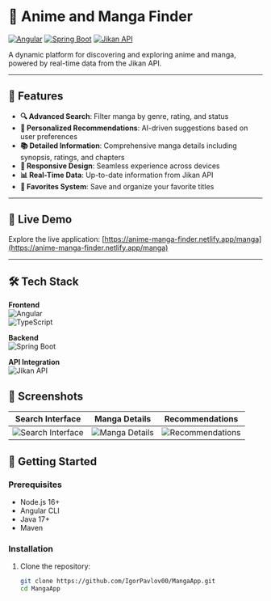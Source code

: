 # 🎌 Anime and Manga Finder  

[![Angular](https://img.shields.io/badge/Angular-DD0031?style=flat&logo=angular&logoColor=white)](https://angular.io/)
[![Spring Boot](https://img.shields.io/badge/Spring_Boot-6DB33F?style=flat&logo=spring&logoColor=white)](https://spring.io/)
[![Jikan API](https://img.shields.io/badge/Jikan_API-000000?style=flat&logo=myanimelist&logoColor=white)](https://jikan.moe/)

A dynamic platform for discovering and exploring anime and manga, powered by real-time data from the Jikan API.

---

## 🌟 Features  
- **🔍 Advanced Search**: Filter manga by genre, rating, and status  
- **🎯 Personalized Recommendations**: AI-driven suggestions based on user preferences  
- **📚 Detailed Information**: Comprehensive manga details including synopsis, ratings, and chapters  
- **📱 Responsive Design**: Seamless experience across devices  
- **📊 Real-Time Data**: Up-to-date information from Jikan API  
- **🌟 Favorites System**: Save and organize your favorite titles  

---

## 🚀 Live Demo  
Explore the live application: [https://anime-manga-finder.netlify.app/manga](https://anime-manga-finder.netlify.app/manga)  

---

## 🛠️ Tech Stack  
**Frontend**  
![Angular](https://img.shields.io/badge/Angular-DD0031?style=flat&logo=angular&logoColor=white)  
![TypeScript](https://img.shields.io/badge/TypeScript-3178C6?style=flat&logo=typescript&logoColor=white)  

**Backend**  
![Spring Boot](https://img.shields.io/badge/Spring_Boot-6DB33F?style=flat&logo=spring&logoColor=white)  

**API Integration**  
![Jikan API](https://img.shields.io/badge/Jikan_API-000000?style=flat&logo=myanimelist&logoColor=white)  

## 📸 Screenshots  

| Search Interface      | Manga Details          | Recommendations        |
|-----------------------|------------------------|-------------------------|
| ![Search Interface](https://github.com/user-attachments/assets/6b0f6bf0-17ab-4ca7-a562-69a80c6c186f) | ![Manga Details](https://github.com/IgorPavlov00/MangaApp/assets/103071674/9346af4d-4922-46c5-a2a1-67d9d44c03c7) | ![Recommendations](https://github.com/IgorPavlov00/MangaApp/assets/103071674/e68ac732-98a8-4088-89e4-d16529bfe899) |

## 🏁 Getting Started  

### Prerequisites  
- Node.js 16+  
- Angular CLI  
- Java 17+  
- Maven  

### Installation  
1. Clone the repository:  
   ```bash  
   git clone https://github.com/IgorPavlov00/MangaApp.git  
   cd MangaApp  

